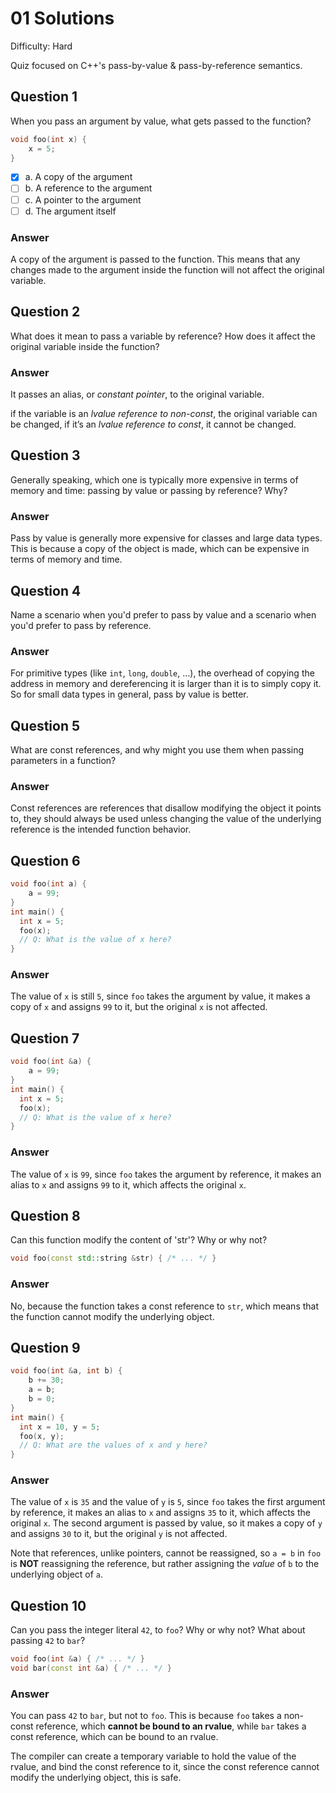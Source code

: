 # 01 Solutions

Difficulty: Hard

Quiz focused on C++'s pass-by-value & pass-by-reference semantics.

## Question 1

When you pass an argument by value, what gets passed to the function?

```cpp
void foo(int x) {
    x = 5;
}
```

- [x] a. A copy of the argument
- [ ] b. A reference to the argument
- [ ] c. A pointer to the argument
- [ ] d. The argument itself

### Answer

A copy of the argument is passed to the function. This means that any changes made to the argument inside the function will not affect the original variable.

## Question 2

What does it mean to pass a variable by reference? How does it affect the original variable inside the function?

### Answer

It passes an alias, or _constant pointer_, to the original variable.

if the variable is an _lvalue reference to non-const_, the original variable can be changed, if it’s an _lvalue reference to const_, it cannot be changed.

## Question 3

Generally speaking, which one is typically more expensive in terms of memory and time: passing by value or passing by reference? Why?

### Answer

Pass by value is generally more expensive for classes and large data types. This is because a copy of the object is made, which can be expensive in terms of memory and time.

## Question 4

Name a scenario when you'd prefer to pass by value and a scenario when you'd prefer to pass by reference.

### Answer

For primitive types (like `int`, `long`, `double`, ...), the overhead of copying the address in memory and dereferencing it is larger than it is to simply copy it. So for small data types in general, pass by value is better.

## Question 5

What are const references, and why might you use them when passing parameters in a function?

### Answer

Const references are references that disallow modifying the object it points to, they should always be used unless changing the value of the underlying reference is the intended function behavior.

## Question 6

```cpp
void foo(int a) { 
    a = 99; 
}
int main() {
  int x = 5;
  foo(x);
  // Q: What is the value of x here?
}
```

### Answer

The value of `x` is still `5`, since `foo` takes the argument by value, it makes a copy of `x` and assigns `99` to it, but the original `x` is not affected.

## Question 7

```cpp
void foo(int &a) { 
    a = 99; 
}
int main() {
  int x = 5;
  foo(x);
  // Q: What is the value of x here?
}
```

### Answer

The value of `x` is `99`, since `foo` takes the argument by reference, it makes an alias to `x` and assigns `99` to it, which affects the original `x`.

## Question 8

Can this function modify the content of 'str'? Why or why not?

```cpp
void foo(const std::string &str) { /* ... */ }
```

### Answer

No, because the function takes a const reference to `str`, which means that the function cannot modify the underlying object.

## Question 9

```cpp
void foo(int &a, int b) { 
    b += 30;
    a = b; 
    b = 0;
}
int main() {
  int x = 10, y = 5;
  foo(x, y);
  // Q: What are the values of x and y here?
}
```

### Answer

The value of `x` is `35` and the value of `y` is `5`, since `foo` takes the first argument by reference, it makes an alias to `x` and assigns `35` to it, which affects the original `x`. The second argument is passed by value, so it makes a copy of `y` and assigns `30` to it, but the original `y` is not affected.

Note that references, unlike pointers, cannot be reassigned, so `a = b` in `foo` is **NOT** reassigning the reference, but rather assigning the _value_ of `b` to the underlying object of `a`.

## Question 10

Can you pass the integer literal `42`, to `foo`? Why or why not? What about passing `42` to `bar`?

```cpp
void foo(int &a) { /* ... */ }
void bar(const int &a) { /* ... */ }
```

### Answer

You can pass `42` to `bar`, but not to `foo`. This is because `foo` takes a non-const reference, which **cannot be bound to an rvalue**, while `bar` takes a const reference, which can be bound to an rvalue.

The compiler can create a temporary variable to hold the value of the rvalue, and bind the const reference to it, since the const reference cannot modify the underlying object, this is safe.
